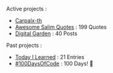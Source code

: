 Active projects :

- [Carpalx-th](https://github.com/narze/carpalx-th) 
- [Awesome Salim Quotes](https://narze.github.io/awesome-salim-quotes) : 199 Quotes
- [Digital Garden](https://monosor.com) : 40 Posts

Past projects :

- [Today I Learned](https://github.com/narze/til) : 21 Entries
- [#100DaysOfCode](https://github.com/narze/100daysofcode) : 100 Days! 🎉

